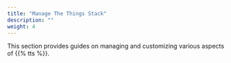 ```yaml
---
title: "Manage The Things Stack"
description: ""
weight: 4
---
```


This section provides guides on managing and customizing various aspects of {{% tts %}}.
